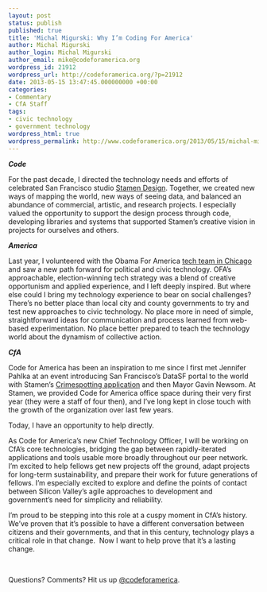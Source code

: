 ```yaml
---
layout: post
status: publish
published: true
title: 'Michal Migurski: Why I’m Coding For America'
author: Michal Migurski
author_login: Michal Migurski
author_email: mike@codeforamerica.org
wordpress_id: 21912
wordpress_url: http://codeforamerica.org/?p=21912
date: 2013-05-15 13:47:45.000000000 +00:00
categories:
- Commentary
- CfA Staff
tags:
- civic technology
- government technology
wordpress_html: true
wordpress_permalink: http://www.codeforamerica.org/2013/05/15/michal-migurski-why-im-coding-for-america/
---
```


<p dir="ltr"><strong><em>Code</em></strong></p>
<p dir="ltr">For the past decade, I directed the technology needs and efforts of celebrated San Francisco studio <a href="http://stamen.com" title="Stamen Design">Stamen Design</a>. Together, we created new ways of mapping the world, new ways of seeing data, and balanced an abundance of commercial, artistic, and research projects. I especially valued the opportunity to support the design process through code, developing libraries and systems that supported Stamen’s creative vision in projects for ourselves and others.</p>
<p dir="ltr"><strong><em>America</em></strong></p>
<p dir="ltr">Last year, I volunteered with the Obama For America <a href="http://www.theatlantic.com/technology/archive/2012/11/when-the-nerds-go-marching-in/265325/" title="When The Nerds Go Marching In, by Alexis Madrigal">tech team in Chicago</a> and saw a new path forward for political and civic technology. OFA’s approachable, election-winning tech strategy was a blend of creative opportunism and applied experience, and I left deeply inspired. But where else could I bring my technology experience to bear on social challenges? There’s no better place than local city and county governments to try and test new approaches to civic technology. No place more in need of simple, straightforward ideas for communication and process learned from web-based experimentation. No place better prepared to teach the technology world about the dynamism of collective action.</p>
<p><strong><em>CfA</em></strong></p>
<p dir="ltr">Code for America has been an inspiration to me since I first met Jennifer Pahlka at an event introducing San Francisco’s DataSF portal to the world with Stamen’s <a href="http://stamen.com/projects/crimespotting" title="Crimespotting by Stamen">Crimespotting application</a> and then Mayor Gavin Newsom. At Stamen, we provided Code for America office space during their very first year (they were a staff of four then), and I’ve long kept in close touch with the growth of the organization over last few years.</p>
<p dir="ltr">Today, I have an opportunity to help directly.</p>
<p dir="ltr">As Code for America’s new Chief Technology Officer, I will be working on CfA’s core technologies, bridging the gap between rapidly-iterated applications and tools usable more broadly throughout our peer network. I’m excited to help fellows get new projects off the ground, adapt projects for long-term sustainability, and prepare their work for future generations of fellows. I’m especially excited to explore and define the points of contact between Silicon Valley’s agile approaches to development and government’s need for simplicity and reliability.</p>
<p>I’m proud to be stepping into this role at a cuspy moment in CfA’s history. We’ve proven that it’s possible to have a different conversation between citizens and their governments, and that in this century, technology plays a critical role in that change.  Now I want to help prove that it’s a lasting change.</p>
<p> </p>
<p>Questions? Comments? Hit us up <a href="http://twitter.com/codeforamerica" target="_blank">@codeforamerica</a>.</p>
<p> </p>
